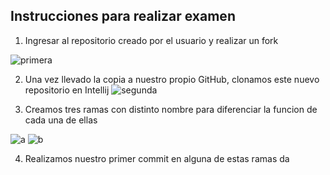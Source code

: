 ## Instrucciones para realizar examen

1. Ingresar al repositorio creado por el usuario y realizar un fork

![primera](imagenes/Captura%20de%20pantalla_2025-03-12_13-23-10.png)

2. Una vez llevado la copia a nuestro propio GitHub, clonamos
este nuevo repositorio en Intellij
![segunda](imagenes/2.png)

3. Creamos tres ramas con distinto nombre para diferenciar la funcion 
de cada una de ellas

![a](imagenes/3.png)
![b](imagenes/asjfgh.png)

4. Realizamos nuestro primer commit en alguna de estas ramas
da